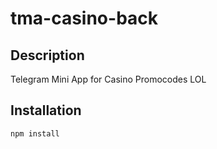 # tma-casino-back

## Description
Telegram Mini App for Casino Promocodes LOL

## Installation
```bash
npm install
```